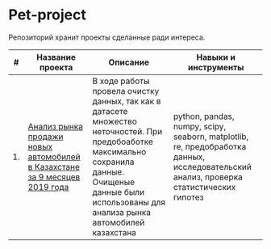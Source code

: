# Pet-project

Репозиторий хранит проекты сделанные ради интереса. 

| #    | Название проекта                | Описание                                                     | Навыки и инструменты                                                         |
| ---- | ------------------------------------------------------------ | ------------------------------------------------------------ | ------------------------------------------------------------ |
| 1.   | [Анализ рынка продажи новых автомобилей в Казахстане за 9 месяцев 2019 года]() | В ходе работы провела очистку данных, так как в датасете множество неточностей. При предобоаботке максимально сохранила данные. Очищеные данные были использованы для анализа рынка автомобилей казахстана | python, pandas, numpy, scipy, seaborn, matplotlib, re, предобработка данных, исследовательский анализ, проверка статистических гипотез |
